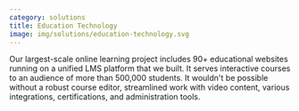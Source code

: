 ```yaml
---
category: solutions
title: Education Technology
image: img/solutions/education-technology.svg
---
```


Our largest-scale online learning project includes 90+ educational websites
running on a unified LMS platform that we built. It serves interactive courses
to an audience of more than 500,000 students. It wouldn't be possible without
a robust course editor, streamlined work with video content, various
integrations, certifications, and administration tools.
